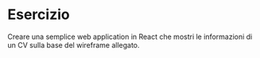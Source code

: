 # Esercizio

Creare una semplice web application in React che mostri le informazioni di un CV sulla base del wireframe allegato.
